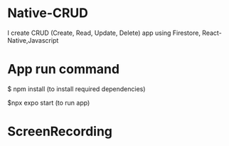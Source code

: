 # Native-CRUD
I create CRUD (Create, Read, Update, Delete) app using Firestore, React-Native,Javascript

# App run command 
$ npm install (to install required dependencies)

$npx expo start (to run app)

# ScreenRecording

